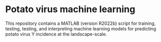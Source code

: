 # Potato virus machine learning
This repository contains a MATLAB (version R2022b) script for training, testing, testing, and interpreting machine learning models for predicting potato virus Y incidence at the landscape-scale.

